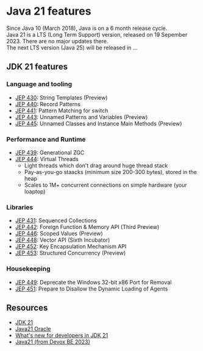 # Java 21 features
Since Java 10 (March 2018), Java is on a 6 month release cycle. </br>
Java 21 is a LTS (Long Term Support) version, released on 19 Sepember 2023. There are no major updates there.</br>
The next LTS version (Java 25) will be released in ...

## JDK 21 features
### Language and tooling
* [JEP 430](https://openjdk.org/jeps/430): String Templates (Preview)
* [JEP 440](https://openjdk.org/jeps/440): Record Patterns
* [JEP 441](https://openjdk.org/jeps/441): Pattern Matching for switch
* [JEP 443](https://openjdk.org/jeps/443): Unnamed Patterns and Variables (Preview)
* [JEP 445](https://openjdk.org/jeps/445): Unnamed Classes and Instance Main Methods (Preview)
 
### Performance and Runtime
* [JEP 439](https://openjdk.org/jeps/439): Generational ZGC
* [JEP 444](https://openjdk.org/jeps/444): Virtual Threads
  * Light threads which don't drag around huge thread stack
  * Pay-as-you-go staacks (minimum size 200-300 bytes), stored in the heap
  * Scales to 1M+ concurrent connections on simple hardware (your loaptop)
  
### Libraries
* [JEP 431](https://openjdk.org/jeps/431): Sequenced Collections
* [JEP 442](https://openjdk.org/jeps/442): Foreign Function & Memory API (Third Preview)
* [JEP 446](https://openjdk.org/jeps/446): Scoped Values (Preview)
* [JEP 448](https://openjdk.org/jeps/448): Vector API (Sixth Incubator)
* [JEP 452](https://openjdk.org/jeps/452): Key Encapsulation Mechanism API
* [JEP 453](https://openjdk.org/jeps/453): Structured Concurrency (Preview)

### Housekeeping
* [JEP 449](https://openjdk.org/jeps/449): Deprecate the Windows 32-bit x86 Port for Removal
* [JEP 451](https://openjdk.org/jeps/451): Prepare to Disallow the Dynamic Loading of Agents

## Resources
* [JDK 21](https://openjdk.org/projects/jdk/21/)
* [Java21 Oracle](https://www.oracle.com/nl/java/technologies/downloads/#java21)
* [What's new for developers in JDK 21 ](https://developers.redhat.com/articles/2023/09/21/whats-new-developers-jdk-21#)
* [Java21 (from Devox BE 2023)](https://www.youtube.com/watch?v=eXCx2hW_xNI&t=29s)


